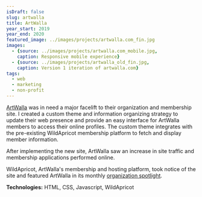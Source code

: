 ```yaml
---
isDraft: false
slug: artwalla
title: ArtWalla
year_start: 2019
year_end: 2020
featured_image: ../images/projects/artwalla.com_fin.jpg
images: 
  - {source: ../images/projects/artwalla.com_mobile.jpg, 
    caption: Responsive mobile experience}
  - {source: ../images/projects/artwalla_old_fin.jpg, 
    caption: Version 1 iteration of artwalla.com}
tags:
  - web
  - marketing
  - non-profit
---
```



[ArtWalla](https://artwalla.com/) was in need a major facelift to their organization and membership site. I created a custom theme and information organizing strategy to update their web presence and provide an easy interface for ArtWalla members to access their online profiles. The custom theme integrates with the pre-existing WildApricot membership platform to fetch and display member information.

After implementing the new site, ArtWalla saw an increase in site traffic and membership applications performed online.

WildApricot, ArtWalla's membership and hosting platform, took notice of the site and featured ArtWalla in its monthly [organization spotlight](https://www.wildapricot.com/blogs/newsblog/2020/07/27/july-update-2020).

**Technologies:** HTML, CSS, Javascript, WildApricot